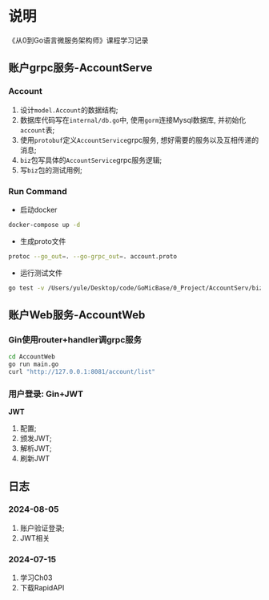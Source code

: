 # 说明
《从0到Go语言微服务架构师》课程学习记录

## 账户grpc服务-AccountServe
### Account 
1. 设计`model.Account`的数据结构;
2. 数据库代码写在`internal/db.go`中, 使用`gorm`连接Mysql数据库, 并初始化`account`表;
3. 使用`protobuf`定义`AccountService`grpc服务, 想好需要的服务以及互相传递的消息;
4. `biz`包写具体的`AccountService`grpc服务逻辑;
5. 写`biz`包的测试用例;

### Run Command
- 启动docker
```bash
docker-compose up -d
```

- 生成proto文件
```bash 
protoc --go_out=. --go-grpc_out=. account.proto
```

- 运行测试文件
```bash
go test -v /Users/yule/Desktop/code/GoMicBase/0_Project/AccountServ/biz
```

## 账户Web服务-AccountWeb
### Gin使用router+handler调grpc服务
```bash
cd AccountWeb
go run main.go
curl "http://127.0.0.1:8081/account/list"
```

### 用户登录: Gin+JWT
**JWT**
1. 配置;
2. 颁发JWT;
3. 解析JWT;
4. 刷新JWT


## 日志
### 2024-08-05
1. 账户验证登录;
2. JWT相关

### 2024-07-15
1. 学习Ch03
2. 下载RapidAPI

